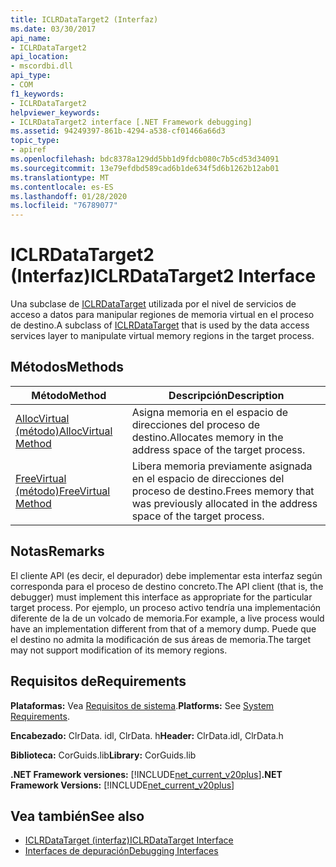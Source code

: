 ```yaml
---
title: ICLRDataTarget2 (Interfaz)
ms.date: 03/30/2017
api_name:
- ICLRDataTarget2
api_location:
- mscordbi.dll
api_type:
- COM
f1_keywords:
- ICLRDataTarget2
helpviewer_keywords:
- ICLRDataTarget2 interface [.NET Framework debugging]
ms.assetid: 94249397-861b-4294-a538-cf01466a66d3
topic_type:
- apiref
ms.openlocfilehash: bdc8378a129dd5bb1d9fdcb080c7b5cd53d34091
ms.sourcegitcommit: 13e79efdbd589cad6b1de634f5d6b1262b12ab01
ms.translationtype: MT
ms.contentlocale: es-ES
ms.lasthandoff: 01/28/2020
ms.locfileid: "76789077"
---
```

# <a name="iclrdatatarget2-interface"></a><span data-ttu-id="ece8a-102">ICLRDataTarget2 (Interfaz)</span><span class="sxs-lookup"><span data-stu-id="ece8a-102">ICLRDataTarget2 Interface</span></span>
<span data-ttu-id="ece8a-103">Una subclase de [ICLRDataTarget](iclrdatatarget-interface.md) utilizada por el nivel de servicios de acceso a datos para manipular regiones de memoria virtual en el proceso de destino.</span><span class="sxs-lookup"><span data-stu-id="ece8a-103">A subclass of [ICLRDataTarget](iclrdatatarget-interface.md) that is used by the data access services layer to manipulate virtual memory regions in the target process.</span></span>  
  
## <a name="methods"></a><span data-ttu-id="ece8a-104">Métodos</span><span class="sxs-lookup"><span data-stu-id="ece8a-104">Methods</span></span>  
  
|<span data-ttu-id="ece8a-105">Método</span><span class="sxs-lookup"><span data-stu-id="ece8a-105">Method</span></span>|<span data-ttu-id="ece8a-106">Descripción</span><span class="sxs-lookup"><span data-stu-id="ece8a-106">Description</span></span>|  
|------------|-----------------|  
|[<span data-ttu-id="ece8a-107">AllocVirtual (método)</span><span class="sxs-lookup"><span data-stu-id="ece8a-107">AllocVirtual Method</span></span>](iclrdatatarget2-allocvirtual-method.md)|<span data-ttu-id="ece8a-108">Asigna memoria en el espacio de direcciones del proceso de destino.</span><span class="sxs-lookup"><span data-stu-id="ece8a-108">Allocates memory in the address space of the target process.</span></span>|  
|[<span data-ttu-id="ece8a-109">FreeVirtual (método)</span><span class="sxs-lookup"><span data-stu-id="ece8a-109">FreeVirtual Method</span></span>](iclrdatatarget2-freevirtual-method.md)|<span data-ttu-id="ece8a-110">Libera memoria previamente asignada en el espacio de direcciones del proceso de destino.</span><span class="sxs-lookup"><span data-stu-id="ece8a-110">Frees memory that was previously allocated in the address space of the target process.</span></span>|  
  
## <a name="remarks"></a><span data-ttu-id="ece8a-111">Notas</span><span class="sxs-lookup"><span data-stu-id="ece8a-111">Remarks</span></span>  
 <span data-ttu-id="ece8a-112">El cliente API (es decir, el depurador) debe implementar esta interfaz según corresponda para el proceso de destino concreto.</span><span class="sxs-lookup"><span data-stu-id="ece8a-112">The API client (that is, the debugger) must implement this interface as appropriate for the particular target process.</span></span> <span data-ttu-id="ece8a-113">Por ejemplo, un proceso activo tendría una implementación diferente de la de un volcado de memoria.</span><span class="sxs-lookup"><span data-stu-id="ece8a-113">For example, a live process would have an implementation different from that of a memory dump.</span></span> <span data-ttu-id="ece8a-114">Puede que el destino no admita la modificación de sus áreas de memoria.</span><span class="sxs-lookup"><span data-stu-id="ece8a-114">The target may not support modification of its memory regions.</span></span>  
  
## <a name="requirements"></a><span data-ttu-id="ece8a-115">Requisitos de</span><span class="sxs-lookup"><span data-stu-id="ece8a-115">Requirements</span></span>  
 <span data-ttu-id="ece8a-116">**Plataformas:** Vea [Requisitos de sistema](../../../../docs/framework/get-started/system-requirements.md).</span><span class="sxs-lookup"><span data-stu-id="ece8a-116">**Platforms:** See [System Requirements](../../../../docs/framework/get-started/system-requirements.md).</span></span>  
  
 <span data-ttu-id="ece8a-117">**Encabezado:** ClrData. idl, ClrData. h</span><span class="sxs-lookup"><span data-stu-id="ece8a-117">**Header:** ClrData.idl, ClrData.h</span></span>  
  
 <span data-ttu-id="ece8a-118">**Biblioteca:** CorGuids.lib</span><span class="sxs-lookup"><span data-stu-id="ece8a-118">**Library:** CorGuids.lib</span></span>  
  
 <span data-ttu-id="ece8a-119">**.NET Framework versiones:** [!INCLUDE[net_current_v20plus](../../../../includes/net-current-v20plus-md.md)]</span><span class="sxs-lookup"><span data-stu-id="ece8a-119">**.NET Framework Versions:** [!INCLUDE[net_current_v20plus](../../../../includes/net-current-v20plus-md.md)]</span></span>  
  
## <a name="see-also"></a><span data-ttu-id="ece8a-120">Vea también</span><span class="sxs-lookup"><span data-stu-id="ece8a-120">See also</span></span>

- [<span data-ttu-id="ece8a-121">ICLRDataTarget (interfaz)</span><span class="sxs-lookup"><span data-stu-id="ece8a-121">ICLRDataTarget Interface</span></span>](iclrdatatarget-interface.md)
- [<span data-ttu-id="ece8a-122">Interfaces de depuración</span><span class="sxs-lookup"><span data-stu-id="ece8a-122">Debugging Interfaces</span></span>](debugging-interfaces.md)
